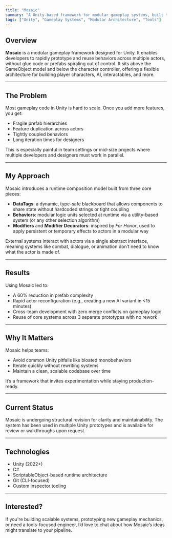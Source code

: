 ```yaml
---
title: "Mosaic"
summary: "A Unity-based framework for modular gameplay systems, built to support scalable iteration without technical debt."
tags: ["Unity", "Gameplay Systems", "Modular Architecture", "Tools"]
---
```


## Overview

**Mosaic** is a modular gameplay framework designed for Unity. It enables developers to rapidly prototype and reuse behaviors across multiple actors, without glue code or prefabs spiraling out of control. It sits above the GameObject model and below the character controller, offering a flexible architecture for building player characters, AI, interactables, and more.

---

## The Problem

Most gameplay code in Unity is hard to scale. Once you add more features, you get:

- Fragile prefab hierarchies
- Feature duplication across actors
- Tightly coupled behaviors
- Long iteration times for designers

This is especially painful in team settings or mid-size projects where multiple developers and designers must work in parallel.

---

## My Approach

Mosaic introduces a runtime composition model built from three core pieces:

- **DataTags**: a dynamic, type-safe blackboard that allows components to share state without hardcoded strings or tight coupling
- **Behaviors**: modular logic units selected at runtime via a utility-based system (or any other selection algorithm)
- **Modifiers** and **Modifier Decorators**: inspired by *For Honor*, used to apply persistent or temporary effects to actors in a modular way

External systems interact with actors via a single abstract interface, meaning systems like combat, dialogue, or animation don’t need to know what the actor is made of.

---

## Results

Using Mosaic led to:
- A 60% reduction in prefab complexity
- Rapid actor reconfiguration (e.g., creating a new AI variant in <15 minutes)
- Cross-team development with zero merge conflicts on gameplay logic
- Reuse of core systems across 3 separate prototypes with no rework

---

## Why It Matters

Mosaic helps teams:
- Avoid common Unity pitfalls like bloated monobehaviors
- Iterate quickly without rewriting systems
- Maintain a clean, scalable codebase over time

It’s a framework that invites experimentation while staying production-ready.

---

## Current Status

Mosaic is undergoing structural revision for clarity and maintainability. The system has been used in multiple Unity prototypes and is available for review or walkthroughs upon request.

---

## Technologies

- Unity (2022+)
- C#
- ScriptableObject-based runtime architecture
- Git (CLI-focused)
- Custom inspector tooling

---

## Interested?

If you're building scalable systems, prototyping new gameplay mechanics, or need a tools-focused engineer, I’d love to chat about how Mosaic’s ideas might translate to your pipeline.
